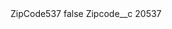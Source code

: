 <?xml version="1.0" encoding="UTF-8"?>
<CustomMetadata xmlns="http://soap.sforce.com/2006/04/metadata" xmlns:xsi="http://www.w3.org/2001/XMLSchema-instance" xmlns:xsd="http://www.w3.org/2001/XMLSchema">
    <label>ZipCode537</label>
    <protected>false</protected>
    <values>
        <field>Zipcode__c</field>
        <value xsi:type="xsd:string">20537</value>
    </values>
</CustomMetadata>
